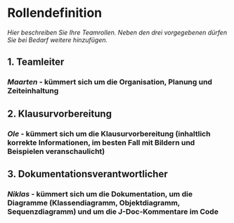 # Rollendefinition
*Hier beschreiben Sie Ihre Teamrollen. Neben den drei vorgegebenen dürfen Sie bei Bedarf weitere hinzufügen.*

## 1. Teamleiter
### *Maarten* - kümmert sich um die Organisation, Planung und Zeiteinhaltung
## 2. Klausurvorbereitung
### *Ole* - kümmert sich um die Klausurvorbereitung (inhaltlich korrekte Informationen, im besten Fall mit Bildern und Beispielen veranschaulicht)
## 3. Dokumentationsverantwortlicher 
### *Niklas* - kümmert sich um die Dokumentation, um die Diagramme (Klassendiagramm, Objektdiagramm, Sequenzdiagramm) und um die J-Doc-Kommentare im Code

